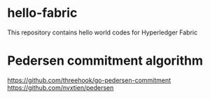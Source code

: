 # hello-fabric
This repository contains hello world codes for Hyperledger Fabric

# Pedersen commitment algorithm
https://github.com/threehook/go-pedersen-commitment
https://github.com/nvxtien/pedersen